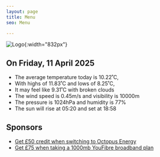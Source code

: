 ```yaml
---
layout: page
title: Menu
seo: Menu

---
```


![Logo](/images/logo.jpg){:width="832px"}

<!-- weather_marker starts -->
## On Friday, 11 April 2025

- The average temperature today is 10.22˚C,
- With highs of 11.83˚C and lows of 8.25˚C,
- It may feel like 9.31˚C with broken clouds
- The wind speed is 0.45m/s and visibility is 10000m
- The pressure is 1024hPa and humidity is 77%
- The sun will rise at 05:20 and set at 18:58

<!-- weather_marker ends -->

## Sponsors

- [Get £50 credit when switching to Octopus Energy](https://bit.ly/3oD1nnS)
- [Get £75 when taking a 1000mb YouFibre broadband plan](https://aklam.io/91zWhU?)



